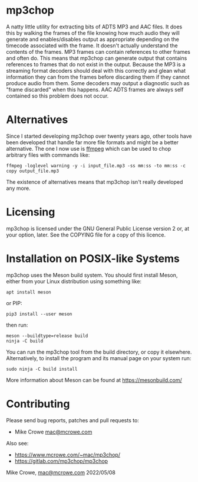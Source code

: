 mp3chop
=======

A natty little utility for extracting bits of ADTS MP3 and AAC
files. It does this by walking the frames of the file knowing how much
audio they will generate and enables/disables output as appropriate
depending on the timecode associated with the frame. It doesn't
actually understand the contents of the frames. MP3 frames can contain
references to other frames and often do. This means that mp3chop can
generate output that contains references to frames that do not exist
in the output. Because the MP3 is a streaming format decoders should
deal with this correctly and glean what information they can from the
frames before discarding them if they cannot produce audio from
them. Some decoders may output a diagnostic such as "frame discarded"
when this happens. AAC ADTS frames are always self contained so this
problem does not occur.

Alternatives
============
Since I started developing mp3chop over twenty years ago, other tools have
been developed that handle far more file formats and might be a better
alternative. The one I now use is [ffmpeg](https://ffmpeg.org/) which can
be used to chop arbitrary files with commands like:

```shell
ffmpeg -loglevel warning -y -i input_file.mp3 -ss mm:ss -to mm:ss -c copy output_file.mp3
```

The existence of alternatives means that mp3chop isn't really developed any
more.

Licensing
=========
mp3chop is licensed under the GNU General Public License version 2 or, at
your option, later. See the COPYING file for a copy of this licence.

Installation on POSIX-like Systems
==================================
mp3chop uses the Meson build system. You should first install Meson,
either from your Linux distribution using something like:

    apt install meson

or PIP:

    pip3 install --user meson

then run:

    meson --buildtype=release build
    ninja -C build

You can run the mp3chop tool from the build directory, or copy it
elsewhere. Alternatively, to install the program and its manual page
on your system run:

    sudo ninja -C build install

More information about Meson can be found at https://mesonbuild.com/

Contributing
============
Please send bug reports, patches and pull requests to:

- Mike Crowe <mac@mcrowe.com>

Also see:

- https://www.mcrowe.com/~mac/mp3chop/
- https://gitlab.com/mp3chop/mp3chop

Mike Crowe, <mac@mcrowe.com>
2022/05/08

